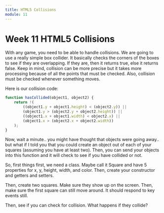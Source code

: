 ```yaml
---
title: HTML5 Collisions
module: 11
---
```


# Week 11 HTML5 Collisions

With any game, you need to be able to handle collisions. We are going to use a really simple box collider.  It basically checks the corners of the boxes to see if they are overlapping.  If they are, then it returns true, else it returns false.  Keep in mind, collision can be more precise but it takes more processing because of all the points that must be checked.  Also, collision must be checked whenever something moves.

Here is our collision code:

```javascript
function hasCollided(object1, object2) {
    return !(
        ((object1.y + object1.height) < (object2.y)) ||
        (object1.y > (object2.y + object2.height)) ||
        ((object1.x + object1.width) < object2.x) ||
        (object1.x > (object2.x + object2.width))
    );
}
```

Now, wait a minute.. you might have thought that objects were going away.. but what if I told you that you could create an object out of each of your squares (assuming you have at least two).  Then, you can send your objects into this function and it will check to see if you have collided or not.

So, first things first, we need a class.  Maybe call it Square and have 5 properties for x, y, height, width, and color.  Then, create your constructor and getters and setters.

Then, create two squares.  Make sure they show up on the screen. Then, make sure the first square can still move around.  It should respond to key events still.

Then, see if you can check for collision.  What happens if they collide?